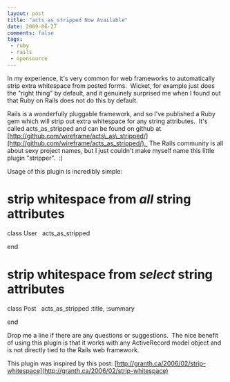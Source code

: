```yaml
---
layout: post
title: "acts_as_stripped Now Available"
date: 2009-06-27
comments: false
tags:
 - ruby
 - rails
 - opensource
---
```


In my experience, it's very common for web frameworks to automatically strip extra whitespace from posted forms.  Wicket, for example just does the "right thing" by default, and it genuinely surprised me when I found out that Ruby on Rails does not do this by default.


Rails is a wonderfully pluggable framework, and so I've published a Ruby gem which will strip out extra whitespace for any string attributes.  It's called acts\_as\_stripped and can be found on github at [http://github.com/wireframe/acts\_as\_stripped/](http://github.com/wireframe/acts_as_stripped/).  The Rails community is all about sexy project names, but I just couldn't make myself name this little plugin "stripper".  :)


Usage of this plugin is incredibly simple:


# strip whitespace from *all* string attributes

class User   acts\_as\_stripped

end


# strip whitespace from *select* string attributes

class Post   acts\_as\_stripped :title, :summary

end

Drop me a line if there are any questions or suggestions.  The nice benefit of using this plugin is that it works with any ActiveRecord model object and is not directly tied to the Rails web framework. 

This plugin was inspired by this post: [http://granth.ca/2006/02/strip-whitespace](http://granth.ca/2006/02/strip-whitespace)



